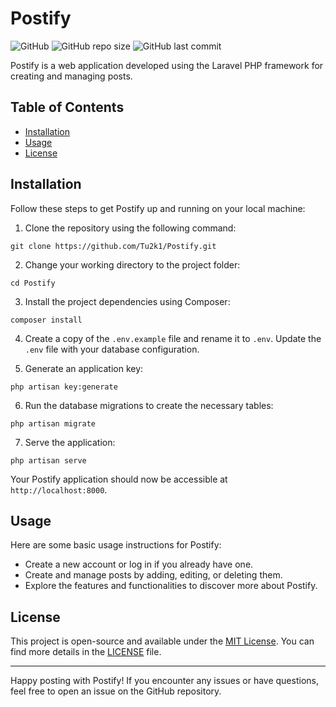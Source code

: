 # Postify

![GitHub](https://img.shields.io/github/license/Tu2k1/Postify?style=flat-square)
![GitHub repo size](https://img.shields.io/github/repo-size/Tu2k1/Postify?style=flat-square)
![GitHub last commit](https://img.shields.io/github/last-commit/Tu2k1/Postify?style=flat-square)

Postify is a web application developed using the Laravel PHP framework for creating and managing posts.

## Table of Contents
- [Installation](#installation)
- [Usage](#usage)
- [License](#license)

## Installation
Follow these steps to get Postify up and running on your local machine:

1. Clone the repository using the following command:
```
git clone https://github.com/Tu2k1/Postify.git
```
2. Change your working directory to the project folder:
```
cd Postify
```
3. Install the project dependencies using Composer:
```
composer install
```

4. Create a copy of the `.env.example` file and rename it to `.env`. Update the `.env` file with your database configuration.

5. Generate an application key:
```
php artisan key:generate
```
6. Run the database migrations to create the necessary tables:
```
php artisan migrate
```
7. Serve the application:
```
php artisan serve
```
Your Postify application should now be accessible at `http://localhost:8000`.

## Usage
Here are some basic usage instructions for Postify:

- Create a new account or log in if you already have one.
- Create and manage posts by adding, editing, or deleting them.
- Explore the features and functionalities to discover more about Postify.

## License
This project is open-source and available under the [MIT License](https://github.com/Tu2k1/Postify/blob/main/LICENSE). You can find more details in the [LICENSE](LICENSE) file.

---

Happy posting with Postify! If you encounter any issues or have questions, feel free to open an issue on the GitHub repository.   
